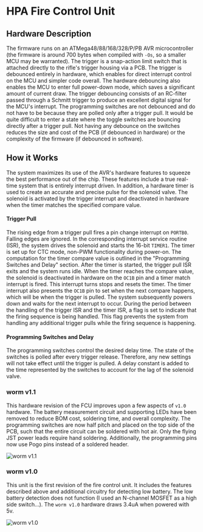 # HPA Fire Control Unit

## Hardware Description
The firmware runs on an ATMega48/88/168/328/P/PB AVR microcontroller (the firmware
is around 700 bytes when compiled with `-Os`, so a smaller MCU may be
warranted). The trigger is a snap-action limit switch that is attached
directly to the rifle's trigger housing via a PCB. The trigger is debounced
entirely in hardware, which enables for direct interrupt control on the MCU
and simpler code overall. The hardware debouncing also enables the MCU to enter full
power-down mode, which saves a significant amount of current draw.
The trigger debouncing consists of an RC-filter
passed through a Schmitt trigger to produce an excellent digital signal for
the MCU's interrupt. The programming switches are not debounced and do not have to be
because they are polled only after a trigger pull. It would be quite difficult to enter a 
state where the toggle switches are bouncing directly after a trigger pull.
Not having any debounce on the switches reduces the
size and cost of the PCB (if debounced in hardware) or the complexity of 
the firmware (if debounced in software). 

## How it Works
The system maximizes its use of the AVR's hardware features to
squeeze the best performance out of the chip. These features include
a true real-time system that is entirely interrupt driven. In
addition, a hardware timer is used to create an accurate and
precise pulse for the solenoid valve. The solenoid is activated by the trigger interrupt 
and deactivated in hardware when the timer matches the specified compare value.

#### Trigger Pull
The rising edge from a trigger pull fires a pin change
interrupt on `PORTB0`. Falling edges are ignored. In the
corresponding interrupt service routine (ISR), the system drives the
solenoid and starts the 16-bit `TIMER1`. The timer is set up for
CTC mode, non-PWM functionality during power-on. The computation
for the timer compare value is outlined in the "Programming Switches
and Delay" section. After the timer is started, the trigger pull ISR
exits and the system runs idle. When the timer reaches the compare
value, the solenoid is deactivated in hardware on the `OC1B` pin and
a timer match interrupt is fired. This interrupt turns stops and resets 
the timer. The timer interrupt also presents the `OC1B` pin to set when
the next compare happens, which will be when the trigger is pulled. 
The system
subsequently powers down and waits for the next interrupt to occur. During the period
between the handling of the trigger ISR and the timer ISR, a flag
is set to indicate that the firing sequence is being handled. This
flag prevents the system from handling any additional trigger pulls
while the firing sequence is happening.

#### Programming Switches and Delay
The programming
switches control the desired delay time. The state of the switches is polled after every trigger release.
Therefore, any new settings will not take effect until the trigger is pulled. A delay constant is added to the time
represented by the switches to account for the lag of the solenoid valve.

### worm v1.1
This hardware revision of the FCU improves upon a few aspects of `v1.0` hardware. The battery measurement circuit and supporting LEDs have been removed to reduce BOM cost, soldering time, and overall complexity. The programming switches are now half pitch and placed on the top side of the PCB, such that the entire circuit can be soldered with hot air. Only the flying JST power leads require hand soldering. Additionally, the programming pins now use Pogo pins instead of a soldered header. 

![worm v1.1](https://imgur.com/EAgREVe.jpg)

### worm v1.0
This unit is the first revision of the fire control unit. It includes the features described above and additional circuitry for detecting low battery. The low battery detection does not function (I used an N-channel MOSFET as a high side switch...). The `worm v1.0` hardware draws 3.4uA when powered with 5v. 

![worm v1.0](https://i.imgur.com/vMBrBP3.jpg)
